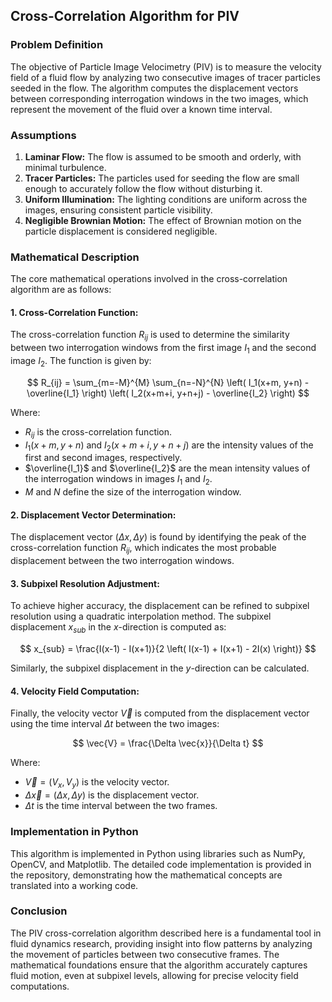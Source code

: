 ## Cross-Correlation Algorithm for PIV

### Problem Definition

The objective of Particle Image Velocimetry (PIV) is to measure the velocity field of a fluid flow by analyzing two consecutive images of tracer particles seeded in the flow. The algorithm computes the displacement vectors between corresponding interrogation windows in the two images, which represent the movement of the fluid over a known time interval.

### Assumptions

1. **Laminar Flow:** The flow is assumed to be smooth and orderly, with minimal turbulence.
2. **Tracer Particles:** The particles used for seeding the flow are small enough to accurately follow the flow without disturbing it.
3. **Uniform Illumination:** The lighting conditions are uniform across the images, ensuring consistent particle visibility.
4. **Negligible Brownian Motion:** The effect of Brownian motion on the particle displacement is considered negligible.

### Mathematical Description

The core mathematical operations involved in the cross-correlation algorithm are as follows:

#### 1. Cross-Correlation Function:

The cross-correlation function $R_{ij}$ is used to determine the similarity between two interrogation windows from the first image $I_1$ and the second image $I_2$. The function is given by:

$$
R_{ij} = \sum_{m=-M}^{M} \sum_{n=-N}^{N} \left( I_1(x+m, y+n) - \overline{I_1} \right) \left( I_2(x+m+i, y+n+j) - \overline{I_2} \right)
$$

Where:
- $R_{ij}$ is the cross-correlation function.
- $I_1(x+m, y+n)$ and $I_2(x+m+i, y+n+j)$ are the intensity values of the first and second images, respectively.
- $\overline{I_1}$ and $\overline{I_2}$ are the mean intensity values of the interrogation windows in images $I_1$ and $I_2$.
- $M$ and $N$ define the size of the interrogation window.

#### 2. Displacement Vector Determination:

The displacement vector $(\Delta x, \Delta y)$ is found by identifying the peak of the cross-correlation function $R_{ij}$, which indicates the most probable displacement between the two interrogation windows.

#### 3. Subpixel Resolution Adjustment:

To achieve higher accuracy, the displacement can be refined to subpixel resolution using a quadratic interpolation method. The subpixel displacement $x_{sub}$ in the $x$-direction is computed as:

$$
x_{sub} = \frac{I(x-1) - I(x+1)}{2 \left( I(x-1) + I(x+1) - 2I(x) \right)}
$$

Similarly, the subpixel displacement in the $y$-direction can be calculated.

#### 4. Velocity Field Computation:

Finally, the velocity vector $\vec{V}$ is computed from the displacement vector using the time interval $\Delta t$ between the two images:

$$
\vec{V} = \frac{\Delta \vec{x}}{\Delta t}
$$

Where:
- $\vec{V} = (V_x, V_y)$ is the velocity vector.
- $\Delta \vec{x} = (\Delta x, \Delta y)$ is the displacement vector.
- $\Delta t$ is the time interval between the two frames.

### Implementation in Python

This algorithm is implemented in Python using libraries such as NumPy, OpenCV, and Matplotlib. The detailed code implementation is provided in the repository, demonstrating how the mathematical concepts are translated into a working code.

### Conclusion

The PIV cross-correlation algorithm described here is a fundamental tool in fluid dynamics research, providing insight into flow patterns by analyzing the movement of particles between two consecutive frames. The mathematical foundations ensure that the algorithm accurately captures fluid motion, even at subpixel levels, allowing for precise velocity field computations.

